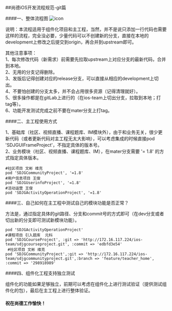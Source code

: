 ##尚德iOS开发流程规范-git篇####一、整体流程图![icon](http://localhost:8080/icon/git_001.jpeg)>说明：本流程适用于组件化项目和主工程，当然，并不是说只添加一行代码也需要这样的流程，完全没必要，少量代码可以不创建新的分支，直接在本地的development上修改之后提交到origin，再合并到upstream即可。
>
其他注意事项：<br>
1、每次修改代码（新需求）前需要先拉取upstream上对应分支的最新代码，合并到本地。<br>
2、无用的分支记得删除。<br>
3、发版后记得创建对应的release分支，可以直接从相应的development上切出。<br>
4、不要怕创建的分支太多，并不会占用很多资源（记得清理就好）。<br>
5、很多操作都是在gitLab上进行的（在ios-team上切出分支，拉取到本地；打tag等）。<br>
6、功能开发测试完成之前不要在mater分支上打tag。<br>####二、主工程使用方式
>
1、基础库（社区、视频直播、课程题库、IM模块外），由于和业务无关，很少更新代码（或者更新代码对主工程无太大影响），可以考虑集成的时候直接pod 'SDJGUIFrameProject'，不指定具体的版本号。<br>
2、业务模块（社区、视频直播、课程题库、IM），在mater分支需要 '= 1.8' 的方式指定具体版本。

    #社区项目 文彬 维克
    pod 'SDJGCommunityProject', '=1.8'
    #用户信息项目 王俊
    pod 'SDJGUserinfoProject', '=1.8'
    #活动运营 王俊
    pod 'SDJGActivityOperationProject', '=1.8'
    
####三、自己如何在主工程中测试自己的模块功能是否正常？
>
方法是，通过指定具体的git路径、分支和commit号的方式即可（在dev分支或者切出新的分支即可测试新模块功能）。

    pod 'SDJGActivityOperationProject'
    #课程项目 引入题库  元科
    pod 'SDJGCourseProject', :git => 'http://172.16.117.224/ios-team/sdjgcourseproject.git', :commit => 'edbfd3e54'
     #社区项目 文彬 维克
    pod 'SDJGCommunityProject',:git => 'http://172.16.117.224/ios-team/sdjgcommunityproject.git',:branch => 'feature/teacher_home', :commit => '298918989'

####四、组件化工程支持独立测试
>
组件化的功能如果足够独立，前期可以考虑在组件化上进行测试验证（提供测试组件化的包），最后在主工程上进行整体验证。

#### 祝在尚德工作愉快！
